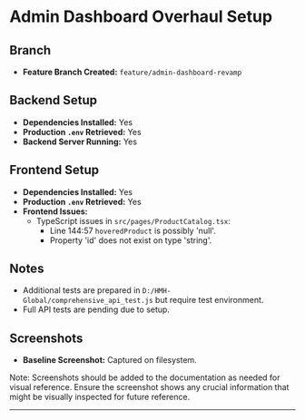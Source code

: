 # Admin Dashboard Overhaul Setup

## Branch
- **Feature Branch Created:** `feature/admin-dashboard-revamp`

## Backend Setup
- **Dependencies Installed:** Yes
- **Production `.env` Retrieved:** Yes
- **Backend Server Running:** Yes

## Frontend Setup
- **Dependencies Installed:** Yes
- **Production `.env` Retrieved:** Yes
- **Frontend Issues:**
  - TypeScript issues in `src/pages/ProductCatalog.tsx`: 
    - Line 144:57 `hoveredProduct` is possibly 'null'.
    - Property 'id' does not exist on type 'string'.

## Notes
- Additional tests are prepared in `D:/HMH-Global/comprehensive_api_test.js` but require test environment.
- Full API tests are pending due to setup.

## Screenshots
- **Baseline Screenshot:** Captured on filesystem.




Note: Screenshots should be added to the documentation as needed for visual reference. Ensure the screenshot shows any crucial information that might be visually inspected for future reference.

---
